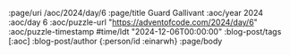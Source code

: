 :page/uri /aoc/2024/day/6
:page/title Guard Gallivant
:aoc/year 2024
:aoc/day 6
:aoc/puzzle-url "https://adventofcode.com/2024/day/6"
:aoc/puzzle-timestamp #time/ldt "2024-12-06T00:00:00"
:blog-post/tags [:aoc]
:blog-post/author {:person/id :einarwh}
:page/body

<!-- # Einar W. Høst -->
